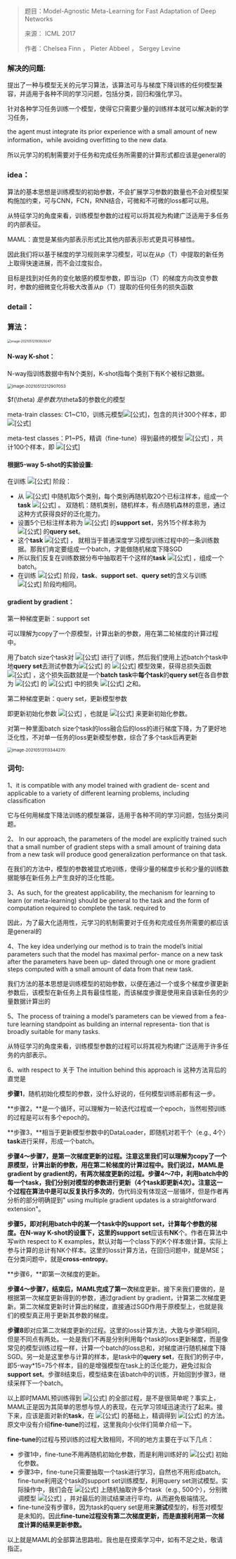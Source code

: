 > 题目：Model-Agnostic Meta-Learning for Fast Adaptation of Deep Networks
>
> 来源： ICML 2017
>
> 作者：Chelsea Finn ， Pieter Abbeel ， Sergey Levine 



### 解决的问题:

提出了一种与模型无关的元学习算法，该算法可与与梯度下降训练的任何模型兼容，并适用于各种不同的学习问题，包括分类，回归和强化学习。



针对各种学习任务训练一个模型，使得它只需要少量的训练样本就可以解决新的学习任务，

the agent must integrate its prior experience with a small amount of new information，while avoiding overfitting to the new data.

所以元学习的机制需要对于任务和完成任务所需要的计算形式都应该是general的



### idea：

算法的基本思想是训练模型的初始参数，不会扩展学习参数的数量也不会对模型架构施加约束，可与CNN，FCN，RNN结合，可微和不可微的loss都可以用。

从特征学习的角度来看，训练模型参数的过程可以将其视为构建广泛适用于多任务的内部表征。



MAML：直觉是某些内部表示形式比其他内部表示形式更具可移植性。

因此我们将以基于梯度的学习规则来学习模型，可以在从p（T）中提取的新任务上取得快速进展，而不会过度拟合。

目标是找到对任务的变化敏感的模型参数，即当沿p（T）的梯度方向改变参数时，参数的细微变化将极大改善从p（T）提取的任何任务的损失函数

### detail：



### 算法：

<img src="/Users/lishuo/Library/Application Support/typora-user-images/image-20210512193929247.png" alt="image-20210512193929247" style="zoom:50%;" />

#### N-way K-shot：

N-way指训练数据中有N个类别，K-shot指每个类别下有K个被标记数据。

<img src="/Users/lishuo/Library/Application Support/typora-user-images/image-20210512212907053.png" alt="image-20210512212907053" style="zoom:67%;" />



$f(\theta) $是参数为$\theta$的参数化的模型

meta-train classes: C1~C10，训练元模型![[公式]](https://www.zhihu.com/equation?tex=M_%7Bmeta%7D)，包含的共计300个样本，即 ![[公式]](https://www.zhihu.com/equation?tex=%7B%5Cmathcal+D%7D_%7Bmeta-train%7D) 

meta-test classes：P1~P5，精调（fine-tune）得到最终的模型 ![[公式]](https://www.zhihu.com/equation?tex=M_%7Bfine-tune%7D) ，共计100个样本，即 ![[公式]](https://www.zhihu.com/equation?tex=%7B%5Cmathcal+D%7D_%7Bmeta-test%7D) 



#### 根据5-way 5-shot的实验设置:

在训练 ![[公式]](https://www.zhihu.com/equation?tex=M_%7Bmeta%7D) 阶段：

* 从 ![[公式]](https://www.zhihu.com/equation?tex=C_1%EF%BD%9EC_%7B10%7D) 中随机取5个类别，每个类别再随机取20个已标注样本，组成一个**task** ![[公式]](https://www.zhihu.com/equation?tex=%7B%5Cmathcal+T%7D) 。  双随机：随机类别，随机样本，有点随机森林的意思，通过这种方式获得良好的泛化能力。
* 设置5个已标注样本称为 ![[公式]](https://www.zhihu.com/equation?tex=%7B%5Cmathcal+T%7D) 的**support set**，另外15个样本称为 ![[公式]](https://www.zhihu.com/equation?tex=%7B%5Cmathcal+T%7D) 的**query set**。 
* 这个**task** ![[公式]](https://www.zhihu.com/equation?tex=%7B%5Cmathcal+T%7D) ， 就相当于普通深度学习模型训练过程中的一条训练数据。那我们肯定要组成一个batch，才能做随机梯度下降SGD
* 所以我们反复在训练数据分布中抽取若干个这样的**task** ![[公式]](https://www.zhihu.com/equation?tex=%7B%5Cmathcal+T%7D) ，组成一个batch。
* 在训练 ![[公式]](https://www.zhihu.com/equation?tex=M_%7Bfine-tune%7D) 阶段，**task**、**support set**、**query set**的含义与训练 ![[公式]](https://www.zhihu.com/equation?tex=M_%7Bmeta%7D) 阶段均相同。



#### gradient by gradient：

第一种梯度更新：support set

可以理解为copy了一个原模型，计算出新的参数，用在第二轮梯度的计算过程中。

用了batch size个task对 ![[公式]](https://www.zhihu.com/equation?tex=M_%7Bmeta%7D) 进行了训练，然后我们使用上述batch个task中地**query set**去测试参数为![[公式]](https://www.zhihu.com/equation?tex=%5Chat%7B%5Ctheta%7D%5E%7Bi%7D%2Ci%5Cin%5B1%2Cbatch+size%5D) 的 ![[公式]](https://www.zhihu.com/equation?tex=M_%7Bmeta%7D) 模型效果，获得总损失函数 ![[公式]](https://www.zhihu.com/equation?tex=L%28%5Cphi%29%3D%5Csum_%7Bi%3D1%7D%5E%7Bbs%7D%7Bl%5E%7Bi%7D%28%5Chat%7B%5Ctheta%7D%5E%7Bi%7D%29%7D) ，这个损失函数就是一个**batch task**中**每个task**的**query set**在各自参数为 ![[公式]](https://www.zhihu.com/equation?tex=%5Chat%7B%5Ctheta%7D%5E%7Bi%7D%2Ci%5Cin%5B1%2Cbatch+size%5D) 的 ![[公式]](https://www.zhihu.com/equation?tex=M_%7Bmeta%7D) 中的损失 ![[公式]](https://www.zhihu.com/equation?tex=l%5E%7Bi%7D%28%5Chat%7B%5Ctheta%7D%5E%7Bi%7D%29) 之和。

第二种梯度更新：query set，更新模型参数

即更新初始化参数 ![[公式]](https://www.zhihu.com/equation?tex=%5Cphi) ，也就是 ![[公式]](https://www.zhihu.com/equation?tex=%5Cphi%5CLeftarrow%5Cphi+-%5Ceta.%5Cpartial+L%28%5Cphi%29%2F%5Cpartial+%5Cphi) 来更新初始化参数。

对第一种里面batch size个task的loss融合后的loss的进行梯度下降，为了更好地泛化性，不对单一任务的loss更新模型参数，综合了多个task后再更新

<img src="/Users/lishuo/Library/Application Support/typora-user-images/image-20210513113344270.png" alt="image-20210513113344270" style="zoom:67%;" />









### 词句:

1、it is compatible with any model trained with gradient de- scent and applicable to a variety of different learning problems, including classification

它与任何用梯度下降法训练的模型兼容，适用于各种不同的学习问题，包括分类问题。

2、 In our approach, the parameters of the model are explicitly trained such that a small number of gradient steps with a small amount of training data from a new task will produce good generalization performance on that task.

在我们的方法中，模型的参数被显式地训练，使得少量的梯度步长和少量的训练数据能够在新任务上产生良好的泛化性能。

3、As such, for the greatest applicability, the mechanism for learning to learn (or meta-learning) should be general to the task and the form of computation required to complete the task.        required to 

因此，为了最大化适用性，元学习的机制需要对于任务和完成任务所需要的都应该是general的

4、The key idea underlying our method is to train the model’s initial parameters such that the model has maximal perfor- mance on a new task after the parameters have been up- dated through one or more gradient steps computed with a small amount of data from that new task. 

我们方法的基本思想是训练模型的初始参数，以便在通过一个或多个梯度步骤更新参数后，该模型在新任务上具有最佳性能，而该梯度步骤是使用来自该新任务的少量数据计算出的

5、The process of training a model’s parameters can be viewed from a fea- ture learning standpoint as building an internal representa- tion that is broadly suitable for many tasks.

从特征学习的角度来看，训练模型参数的过程可以将其视为构建广泛适用于许多任务的内部表示。

6、with respect to 关于   The intuition behind this approach is  这种方法背后的直觉是











**步骤1**，随机初始化模型的参数，没什么好说的，任何模型训练前都有这一步。

**步骤2，**是一个循环，可以理解为一轮迭代过程或一个epoch，当然啦预训练的过程是可以有多个epoch的。

**步骤3，**相当于更新模型参数中的DataLoader，即随机对若干个（e.g., 4个）**task**进行采样，形成一个batch。

**步骤4～步骤7，**是第一次梯度更新的过程。注意这里我们可以理解为copy了一个原模型，计算出新的参数，用在第二轮梯度的计算过程中。我们说过，MAML是gradient by gradient的，有两次梯度更新的过程。步骤4～7中，利用batch中的每一个task，我们分别对模型的参数进行更新（4个task即更新4次）。注意这一个过程**在算法中是可以反复执行多次的**，伪代码没有体现这一层循环，但是作者再分析的部分明确提到" using multiple gradient updates is a straightforward extension"。

**步骤5，**即对利用batch中的某一个task中的support set，计算每个参数的梯度。在N-way K-shot的设置下，这里的**support set**应该有**NK**个。作者在算法中写with respect to K examples，默认对每一个class下的K个样本做计算。实际上参与计算的总计有NK个样本。这里的loss计算方法，在回归问题中，就是MSE；在分类问题中，就是**cross-entropy**。

**步骤6，**即第一次梯度的更新。

**步骤4～步骤7，**结束后，MAML完成了**第一次**梯度更新。接下来我们要做的，是根据第一次梯度更新得到的参数，通过gradient by gradient，计算第二次梯度更新。第二次梯度更新时计算出的梯度，直接通过SGD作用于原模型上，也就是我们的模型真正用于更新其参数的梯度。

**步骤8**即对应第二次梯度更新的过程。这里的loss计算方法，大致与步骤5相同，但是不同点有两处。一处是我们不再是分别利用每个task的loss更新梯度，而是像常见的模型训练过程一样，计算一个batch的loss总和，对梯度进行随机梯度下降SGD。另一处是这里参与计算的样本，是task中的**query set**，在我们的例子中，即5-way*15=75个样本，目的是增强模型在task上的泛化能力，避免过拟合**support set**。步骤8结束后，模型结束在该batch中的训练，开始回到步骤3，继续采样下一个batch。

以上即时MAML预训练得到 ![[公式]](https://www.zhihu.com/equation?tex=M_%7Bmeta%7D) 的全部过程，是不是很简单呢？事实上，MAML正是因为其简单的思想与惊人的表现，在元学习领域迅速流行了起来。接下来，应该是面对新的**task**，在 ![[公式]](https://www.zhihu.com/equation?tex=M_%7Bmeta%7D) 的基础上，精调得到 ![[公式]](https://www.zhihu.com/equation?tex=M_%7Bfine-tune%7D) 的方法。原文中没有介绍**fine-tune**的过程，这里我向小伙伴们简单介绍一下。

**fine-tune**的过程与预训练的过程大致相同，不同的地方主要在于以下几点：

- 步骤1中，fine-tune不用再随机初始化参数，而是利用训练好的 ![[公式]](https://www.zhihu.com/equation?tex=M_%7Bmeta%7D) 初始化参数。
- 步骤3中，fine-tune只需要抽取一个task进行学习，自然也不用形成batch。fine-tune利用这个task的support set训练模型，利用query set测试模型。实际操作中，我们会在 ![[公式]](https://www.zhihu.com/equation?tex=%7B%5Cmathcal+D%7D_%7Bmeta-test%7D) 上随机抽取许多个task（e.g., 500个），分别微调模型 ![[公式]](https://www.zhihu.com/equation?tex=M_%7Bmeta%7D) ，并对最后的测试结果进行平均，从而避免极端情况。
- fine-tune没有步骤8，因为task的query set是用来**测试**模型的，标签对模型是未知的。因此**fine-tune过程没有第二次梯度更新，而是直接利用第一次梯度计算的结果更新参数。**

以上就是MAML的全部算法思路啦。我也是在摸索学习中，如有不足之处，敬请指正。

